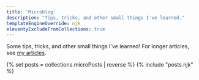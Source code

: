 ```yaml
---
title: 'Microblog'
description: "Tips, tricks, and other small things I've learned."
templateEngineOverride: njk
eleventyExcludeFromCollections: true
---
```


Some tips, tricks, and other small things I've learned! For longer articles, see <a href="/articles">my articles</a>.

{% set posts = collections.microPosts | reverse %}
{% include "posts.njk" %}
